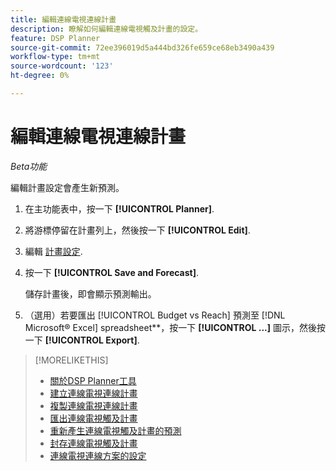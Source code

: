 ```yaml
---
title: 編輯連線電視連線計畫
description: 瞭解如何編輯連線電視觸及計畫的設定。
feature: DSP Planner
source-git-commit: 72ee396019d5a444bd326fe659ce68eb3490a439
workflow-type: tm+mt
source-wordcount: '123'
ht-degree: 0%

---
```


# 編輯連線電視連線計畫

*Beta功能*

編輯計畫設定會產生新預測。

1. 在主功能表中，按一下 **[!UICONTROL Planner]**.

1. 將游標停留在計畫列上，然後按一下 **[!UICONTROL Edit]**.

1. 編輯 [計畫設定](planner-settings.md).

1. 按一下 **[!UICONTROL Save and Forecast]**.

   儲存計畫後，即會顯示預測輸出。

1. （選用）若要匯出 [!UICONTROL Budget vs Reach] 預測至 [!DNL Microsoft® Excel] spreadsheet**，按一下 **[!UICONTROL ...]** 圖示，然後按一下 **[!UICONTROL Export]**.

>[!MORELIKETHIS]
>
>* [關於DSP Planner工具](planner-about.md)
>* [建立連線電視連線計畫](planner-create.md)
>* [複製連線電視連線計畫](planner-duplicate.md)
>* [匯出連線電視觸及計畫](planner-export.md)
>* [重新產生連線電視觸及計畫的預測](planner-forecast.md)
>* [封存連線電視觸及計畫](planner-archive.md)
>* [連線電視連線方案的設定](planner-settings.md)
